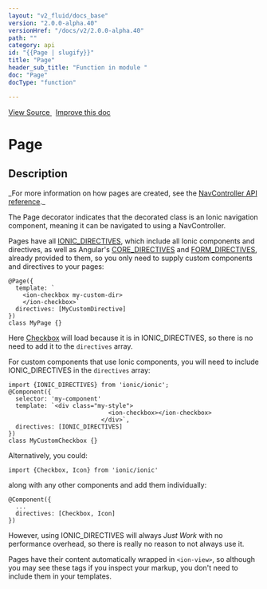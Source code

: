 ```yaml
---
layout: "v2_fluid/docs_base"
version: "2.0.0-alpha.40"
versionHref: "/docs/v2/2.0.0-alpha.40"
path: ""
category: api
id: "{{Page | slugify}}"
title: "Page"
header_sub_title: "Function in module "
doc: "Page"
docType: "function"

---
```





<div class="improve-docs">
  <a href='http://github.com/driftyco/ionic2/tree/master/ionic/config/decorators.ts#L5'>
    View Source
  </a>
  &nbsp;
  <a href='http://github.com/driftyco/ionic2/edit/master/ionic/config/decorators.ts#L5'>
    Improve this doc
  </a>

</div>




<h1 class="api-title">


Page






</h1>






<h2>Description</h2>

<p>_For more information on how pages are created, see the <a href="../../components/nav/NavController/#creating_pages">NavController API
reference</a>._</p>
<p>The Page decorator indicates that the decorated class is an Ionic
navigation component, meaning it can be navigated to using a NavController.</p>
<p>Pages have all <a href="../IONIC_DIRECTIVES/">IONIC_DIRECTIVES</a>, which include
all Ionic components and directives, as well as Angular&#39;s <a href="https://angular.io/docs/js/latest/api/core/CORE_DIRECTIVES-const.html">CORE_DIRECTIVES</a>
and <a href="https://angular.io/docs/js/latest/api/core/FORM_DIRECTIVES-const.html">FORM_DIRECTIVES</a>,
already provided to them, so you only need to supply custom components and
directives to your pages:</p>
<pre><code class="lang-ts">@Page({
  template: `
    &lt;ion-checkbox my-custom-dir&gt;
    &lt;/ion-checkbox&gt;`
  directives: [MyCustomDirective]
})
class MyPage {}
</code></pre>
<p>Here <a href="../../../components/checkbox/Checkbox/">Checkbox</a> will load because
it is in IONIC_DIRECTIVES, so there is no need to add it to the <code>directives</code>
array.</p>
<p>For custom components that use Ionic components, you will need to include
IONIC_DIRECTIVES in the <code>directives</code> array:</p>
<pre><code class="lang-ts">import {IONIC_DIRECTIVES} from &#39;ionic/ionic&#39;;
@Component({
  selector: &#39;my-component&#39;
  template: `&lt;div class=&quot;my-style&quot;&gt;
                            &lt;ion-checkbox&gt;&lt;/ion-checkbox&gt;
                          &lt;/div&gt;`,
  directives: [IONIC_DIRECTIVES]
})
class MyCustomCheckbox {}
</code></pre>
<p>Alternatively, you could:</p>
<pre><code class="lang-ts">import {Checkbox, Icon} from &#39;ionic/ionic&#39;
</code></pre>
<p>along with any other components and add them individually:</p>
<pre><code>@Component({
  ...
  directives: [Checkbox, Icon]
})
</code></pre>
<p>However, using IONIC_DIRECTIVES will always <em>Just Work</em> with no
performance overhead, so there is really no reason to not always use it.</p>
<p>Pages have their content automatically wrapped in <code>&lt;ion-view&gt;</code>, so although
you may see these tags if you inspect your markup, you don&#39;t need to include
them in your templates.</p>




<!-- end content block -->


<!-- end body block -->

